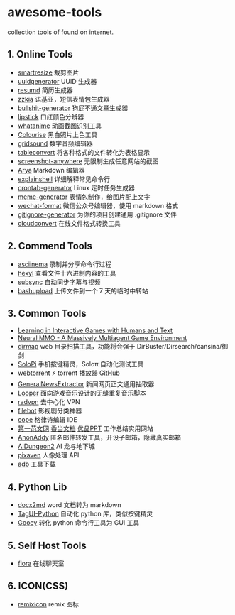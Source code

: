 # awesome-tools
collection tools of found on internet.

## 1. Online Tools

* [smartresize](https://www.smartresize.com/zh-cn) 裁剪图片
* [uuidgenerator](https://www.uuidgenerator.net/) UUID 生成器
* [resumd](https://github.com/timqian/resumd) 简历生成器
* [zzkia](https://github.com/dcalsky/zzkia) 诺基亚，短信表情包生成器
* [bullshit-generator](https://github.com/menzi11/BullshitGenerator) 狗屁不通文章生成器
* [lipstick](https://github.com/Ovilia/lipstick) 口红颜色分辨器
* [whatanime](https://whatanime.ga/) 动画截图识别工具
* [Colourise](https://colourise.sg/) 黑白照片上色工具
* [gridsound](https://gridsound.com/) 数字音频编辑器
* [tableconvert](https://tableconvert.com/) 将各种格式的文件转化为表格显示
* [screenshot-anywhere](https://screenshot.simplecto.com/) 无限制生成任意网站的截图
* [Arya](https://markdown.lovejade.cn/) Markdown 编辑器
* [explainshell](https://www.explainshell.com/) 详细解释常见命令行
* [crontab-generator](https://helloacm.com/crontab-generator/) Linux 定时任务生成器
* [meme-generator](http://www.lijinke.cn/react-meme-generator/#) 表情包制作，给图片配上文字
* [wechat-format](https://github.com/lyricat/wechat-format) 微信公众号编辑器，使用 markdown 格式
* [gitignore-generator](https://gitignore.io/) 为你的项目创建通用 .gitignore 文件
* [cloudconvert](https://cloudconvert.com/) 在线文件格式转换工具

## 2. Commend Tools

* [asciinema](https://asciinema.org/) 录制并分享命令行过程
* [hexyl](https://github.com/sharkdp/hexyl) 查看文件十六进制内容的工具
* [subsync](https://github.com/smacke/subsync) 自动同步字幕与视频
* [bashupload](https://bashupload.com/) 上传文件到一个 7 天的临时中转站

## 3. Common Tools

* [Learning in Interactive Games with Humans and Text](http://parl.ai/projects/light/)
* [Neural MMO - A Massively Multiagent Game Environment](https://github.com/openai/neural-mmo)
* [dirmap](https://github.com/H4ckForJob/dirmap) web 目录扫描工具，功能将会强于 DirBuster/Dirsearch/cansina/御剑
* [SoloPi](https://github.com/alipay/SoloPi) 手机按键精灵，Soloπ 自动化测试工具
* [webtorrent](https://webtorrent.io) ⚡️ torrent 播放器 [GitHub](https://github.com/webtorrent/webtorrent)
* [GeneralNewsExtractor](https://github.com/kingname/GeneralNewsExtractor) 新闻网页正文通用抽取器
* [Looper](https://github.com/NolanNicholson/Looper) 面向游戏音乐设计的无缝重复音乐脚本
* [radvpn](https://github.com/mehrdadrad/radvpn) 去中心化 VPN
* [filebot](https://www.filebot.net/) 影视剧分类神器
* [cope](https://github.com/LingDong-/cope) 格律诗编辑 IDE
* [第一范文网](http://www.diyifanwen.com) [香当文档](http://www.xiangdang.net) [优品PPT](http://www.ypppt.com) 工作总结实用网站
* [AnonAddy](https://anonaddy.com/) 匿名邮件转发工具，开设子邮箱，隐藏真实邮箱
* [AIDungeon2](https://github.com/AIDungeon/AIDungeon) AI 龙与地下城
* [pixaven](https://app.pixaven.com/overview) 人像处理 API
* [adb](https://www.appinn.com/download-adb-or-fastboot-without-android-studio/) 工具下载


## 4. Python Lib

* [docx2md](https://github.com/mattn/docx2md) word 文档转为 markdown
* [TagUI-Python](https://github.com/tebelorg/TagUI-Python) 自动化 python 库，类似按键精灵
* [Gooey](https://github.com/chriskiehl/Gooey) 转化 python 命令行工具为 GUI 工具

## 5. Self Host Tools

* [fiora](https://github.com/yinxin630/fiora) 在线聊天室

## 6. ICON(CSS)

* [remixicon](https://remixicon.com/) remix 图标
